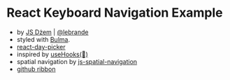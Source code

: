 # React Keyboard Navigation Example
- by [JS Dżem](https://www.youtube.com/channel/UCqawL4rsFulZi1zjpromBNQ) | [@lebrande](https://twitter.com/le_brande)
- styled with [Bulma](https://bulma.io/).
- [react-day-picker](https://react-day-picker.js.org/)
- inspired by [useHooks(🐠)](https://usehooks.com/)
- spatial navigation by [js-spatial-navigation](https://github.com/luke-chang/js-spatial-navigation)
- [github ribbon](https://tholman.com/github-corners/)